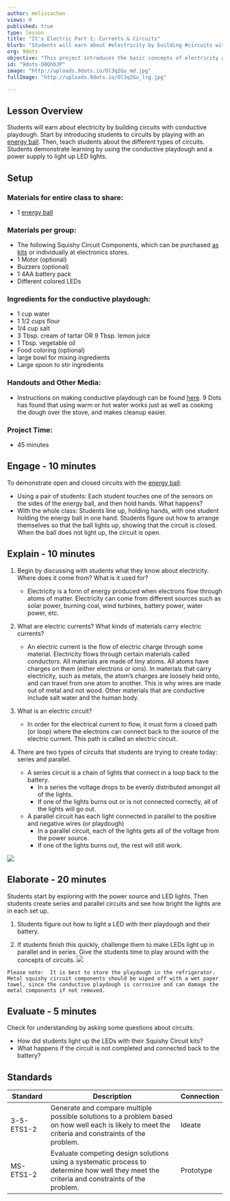 ```yaml
---
author: melissachen
views: 0
published: true
type: lesson
title: "It's Electric Part 1: Currents & Circuits"
blurb: "Students will earn about #electricity by building #circuits with conductive #playdough."
org: 9dots
objective: "This project introduces the basic concepts of electricity and  conductivity.  By the end of the project, students will be able to to build simple functioning circuits and explain the difference between open and closed circuits."
id: "9dots-OOQhbJP"
image: "http://uploads.9dots.io/Ol3q2Gu_md.jpg"
fullImage: "http://uploads.9dots.io/Ol3q2Gu_lrg.jpg"

---
```


## Lesson Overview
Students will earn about electricity by building circuits with conductive playdough. Start by introducing students to circuits by playing with an [energy ball](http://www.amazon.com/Energy-Ball-Scientific-your-fingertips/dp/B000OU9RMS). Then, teach students about the different types of circuits. Students demonstrate learning by using the conductive playdough and a power supply to light up LED lights.

## Setup

### Materials for entire class to share:
 - 1 [energy ball](http://www.amazon.com/Energy-Ball-Scientific-your-fingertips/dp/B000OU9RMS) 
 
### Materials per group:

 - The following Squishy Circuit Components, which can be purchased [as kits](http://squishycircuitsstore.com/kits.html) or individually at electronics stores.
 - 1 Motor (optional)  
 - Buzzers (optional)
 - 1 4AA battery pack
 - Different colored LEDs

### Ingredients for the conductive playdough:

 - 1 cup water
 - 1 1/2 cups flour
 - 1/4 cup salt
 - 3 Tbsp. cream of tartar OR 9 Tbsp. lemon juice
 - 1 Tbsp. vegetable oil
 - Food coloring (optional)
 - large bowl for mixing ingredients
 - Large spoon to stir ingredients


### Handouts and Other Media:

 - Instructions on making conductive playdough can be found [here](http://courseweb.stthomas.edu/apthomas/SquishyCircuits/conductiveDough.htm).  9 Dots has found that using warm or hot water works just as well as cooking the dough over the stove, and makes cleanup easier.
 
### Project Time:

- 45 minutes

## Engage - 10 minutes

To demonstrate open and closed circuits with the [energy ball](http://www.amazon.com/Energy-Ball-Scientific-your-fingertips/dp/B000OU9RMS):

- Using a pair of students:  Each student touches one of the sensors on the sides of the energy ball, and then hold hands.  What happens?
- With the whole class: Students line up, holding hands, with one student holding the energy ball in one hand.  Students figure out how to arrange themselves so that the ball lights up, showing that the circuit is closed.  When the ball does not light up, the circuit is open.

## Explain - 10 minutes

1. Begin by discussing with students what they know about electricity.  Where does it come from? What is it used for?
	- Electricity is a form of energy produced when electrons flow through atoms of matter.  Electricity can come from different sources such as solar power, burning coal, wind turbines, battery power, water power, etc.
    
2. What are electric currents? What kinds of materials carry electric currents?
	- An electric current is the flow of electric charge through some material.  Electricity flows through certain materials called conductors.  All materials are made of tiny atoms.  All atoms have charges on them (either electrons or ions).  In materials that carry electricity, such as metals, the atom’s charges are loosely held onto, and can travel from one atom to another.  This is why wires are made out of metal and not wood.  Other materials that are conductive include salt water and the human body.

3. What is an electric circuit? 
	- In order for the electrical current to flow, it must form a closed path (or loop) where the electrons can connect back to the source of the electric current.  This path is called an electric circuit.
    
4. There are two types of circuits that students are trying to create today: series and parallel.
	- A series circuit is a chain of lights that connect in a loop back to the battery.
    	- In a series the voltage drops to be evenly distributed amongst all of the lights.
        - If one of the lights burns out or is not connected correctly, all of the lights will go out.
    - A parallel circuit has each light connected in parallel to the positive and negative wires (or playdough)
    	- In a parallel circuit, each of the lights gets all of the voltage from the power source.
        - If one of the lights burns out, the rest will still work.
    
![](http://uploads.9dots.io/Ovu8pHo_md.jpg) 

## Elaborate - 20 minutes
Students start by exploring with the power source and LED lights. Then students create series and parallel circuits and see how bright the lights are in each set up. 

1. Students figure out how to light a LED with their playdough and their battery.  

2. If students finish this quickly, challenge them to make LEDs light up in parallel and in series.  Give the students time to play around with the concepts of circuits.
![](http://uploads.9dots.io/OOQtpSi_md.jpg) 

```
Please note:  It is best to store the playdough in the refrigerator.  Metal squishy circuit components should be wiped off with a wet paper towel, since the conductive playdough is corrosive and can damage the metal components if not removed.
```

## Evaluate - 5 minutes
Check for understanding by asking some questions about circuits.

- How did students light up the LEDs with their Squishy Circuit kits?
- What happens if the circuit is not completed and connected back to the battery?

## Standards
Standard | Description | Connection
--- | --- | ---
3-5-ETS1-2 | Generate and compare multiple possible solutions to a problem based on how well each is likely to meet the criteria and constraints of the problem. | Ideate
MS-ETS1-2 | Evaluate competing design solutions using a systematic process to determine how well they meet the criteria and constraints of the problem. | Prototype

